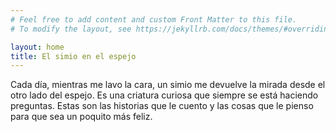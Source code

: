 ```yaml
---
# Feel free to add content and custom Front Matter to this file.
# To modify the layout, see https://jekyllrb.com/docs/themes/#overriding-theme-defaults

layout: home
title: El simio en el espejo
---
```


Cada día, mientras me lavo la cara, un simio me devuelve la mirada desde el otro lado del espejo. Es una criatura curiosa que siempre se está haciendo preguntas. Estas son las historias que le cuento y las cosas que le pienso para que sea un poquito más feliz.
